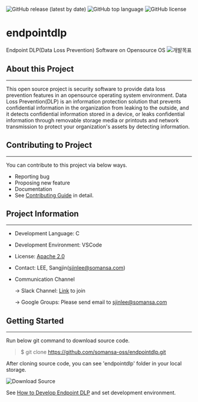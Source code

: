 ![GitHub release (latest by date)](https://img.shields.io/github/v/release/somansa-oss/endpointdlp)
![GitHub top language](https://img.shields.io/github/languages/top/somansa-oss/endpointdlp)
![GitHub license](https://img.shields.io/badge/license-Apache%202.0-blue)
# endpointdlp

Endpoint DLP(Data Loss Prevention) Software on Opensource OS
![개발목표](docs/300.png)

## About this Project 
-------------------
This open source project is security software to provide data loss prevention features in an opensource operating system environment. Data Loss Prevention(DLP) is an information protection solution that prevents confidential information in the organization from leaking to the outside, and it detects confidential information stored in a device, or leaks confidential information through removable storage media or printouts and network transmission to protect your organization's assets by detecting information.

## Contributing to Project
--------------------
You can contribute to this project via below ways.
* Reporting bug
* Proposing new feature
* Documentation
* See [Contributing Guide](https://github.com/somansa-oss/endpointdlp/blob/master/CONTRIBUTUNG.md) in detail.

## Project Information
----------
* Development Language: C
* Development Environment: VSCode
* License: [Apache 2.0](https://github.com/somansa-oss/endpointdlp/blob/master/LICENSE)
* Contact: LEE, Sangjin(sjinlee@somansa.com)
* Communication Channel

  -> Slack Channel: [Link](https://join.slack.com/t/somansa-opensource/shared_invite/zt-ikibhul1-PT~Z9R9w5xrEA8LT_pyuDg) to join
    
  -> Google Groups: Please send email to sjinlee@somansa.com

## Getting Started
----------
Run below git command to download source code.

> $ git clone https://github.com/somansa-oss/endpointdlp.git

After cloning source code, you can see 'endpointdlp' folder in your local storage.

![Download Source](docs/1120001.png)

See [How to Develop Endpoint DLP](https://github.com/somansa-oss/endpointdlp/blob/master/HOW_TO_DEVELOP.md) and set development environment.




